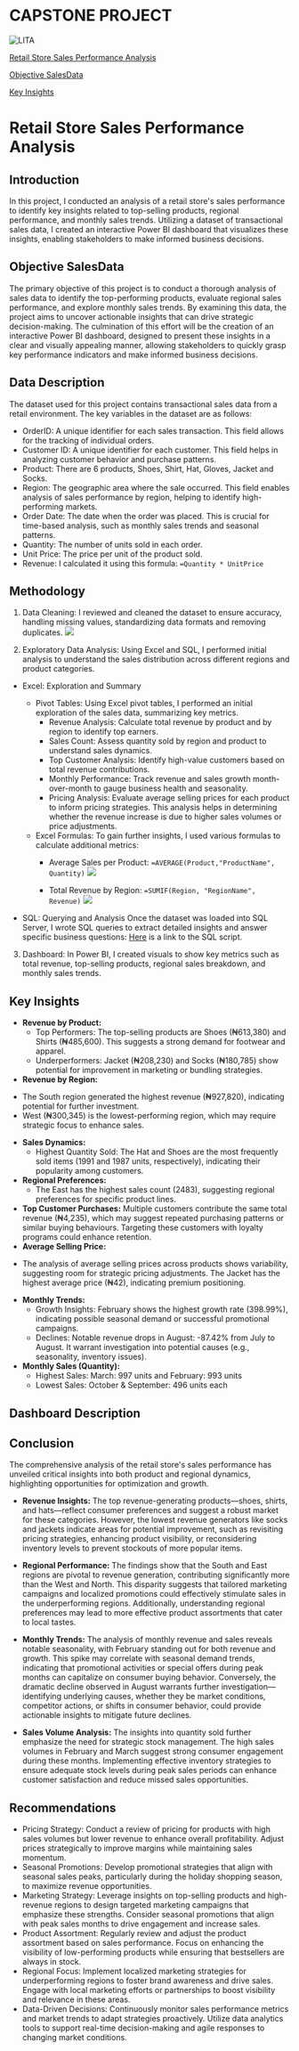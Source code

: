 # CAPSTONE PROJECT

![LITA](https://github.com/user-attachments/assets/c149ad8d-5e6e-4e2d-aacd-7bb3da3ade36)

[Retail Store Sales Performance Analysis](#retail-store-sales-performance-analysis)

[Objective SalesData](#objective-salesdata)

[Key Insights](#key-insights)


# Retail Store Sales Performance Analysis

## Introduction
In this project, I conducted an analysis of a retail store's sales performance to identify key insights related to top-selling products, regional performance, and monthly sales trends. Utilizing a dataset of transactional sales data, I created an interactive Power BI dashboard that visualizes these insights, enabling stakeholders to make informed business decisions.

## Objective SalesData
The primary objective of this project is to conduct a thorough analysis of sales data to identify the top-performing products, evaluate regional sales performance, and explore monthly sales trends. By examining this data, the project aims to uncover actionable insights that can drive strategic decision-making. The culmination of this effort will be the creation of an interactive Power BI dashboard, designed to present these insights in a clear and visually appealing manner, allowing stakeholders to quickly grasp key performance indicators and make informed business decisions.

##  Data Description
The dataset used for this project contains transactional sales data from a retail environment. The key variables in the dataset are as follows:
  - OrderID: A unique identifier for each sales transaction. This field allows for the tracking of individual orders.
  - Customer ID: A unique identifier for each customer. This field helps in analyzing customer behavior and purchase patterns.
  - Product: There are 6 products, Shoes, Shirt, Hat, Gloves, Jacket and Socks.
  - Region: The geographic area where the sale occurred. This field enables analysis of sales performance by region, helping to identify high-performing markets.
  - Order Date: The date when the order was placed. This is crucial for time-based analysis, such as monthly sales trends and seasonal patterns.
  - Quantity: The number of units sold in each order.
  - Unit Price: The price per unit of the product sold.
  - Revenue: I calculated it using this formula:
    `=Quantity * UnitPrice`

## Methodology
1. Data Cleaning: I reviewed and cleaned the dataset to ensure accuracy, handling missing values, standardizing data formats and removing duplicates.
![](LITA_EXCEL_IMAGE/ExcelDup.png)

2. Exploratory Data Analysis: Using Excel and SQL, I performed initial analysis to understand the sales distribution across different regions and product categories.

* Excel: Exploration and Summary
  * Pivot Tables: Using Excel pivot tables, I performed an initial exploration of the sales data, summarizing key metrics.
    - Revenue Analysis: Calculate total revenue by product and by region to identify top earners.
    - Sales Count: Assess quantity sold by region and product to understand sales dynamics.
    - Top Customer Analysis: Identify high-value customers based on total revenue contributions.
    - Monthly Performance: Track revenue and sales growth month-over-month to gauge business health and seasonality.
    - Pricing Analysis: Evaluate average selling prices for each product to inform pricing strategies. This analysis helps in determining whether the revenue increase is due to higher sales volumes or price adjustments.
  * Excel Formulas: To gain further insights, I used various formulas to calculate additional metrics:
    - Average Sales per Product:
     `=AVERAGE(Product,"ProductName", Quantity)`
![](LITA_EXCEL_IMAGE/Excel_S2.png)

    - Total Revenue by Region:
    `=SUMIF(Region, "RegionName", Revenue)`
![](LITA_EXCEL_IMAGE/Excel_S1.png)

* SQL: Querying and Analysis
Once the dataset was loaded into SQL Server, I wrote SQL queries to extract detailed insights and answer specific business questions:
[Here](LITA_CAPSTONE_PROJECT.sql) is a link to the SQL script.

3. Dashboard: In Power BI, I created visuals to show key metrics such as total revenue, top-selling products, regional sales breakdown, and monthly sales trends.

## Key Insights
* **Revenue by Product:**
  - Top Performers: The top-selling products are Shoes (₦613,380) and Shirts (₦485,600). This suggests a strong demand for footwear and apparel.
  - Underperformers: Jacket (₦208,230) and Socks (₦180,785) show potential for improvement in marketing or bundling strategies.
*  **Revenue by Region:**
  - The South region generated the highest revenue (₦927,820), indicating potential for further investment.
  - West (₦300,345) is the lowest-performing region, which may require strategic focus to enhance sales.
* **Sales Dynamics:**
  - Highest Quantity Sold: The Hat and Shoes are the most frequently sold items (1991 and 1987 units, respectively), indicating their popularity among customers.
* **Regional Preferences:**
  - The East has the highest sales count (2483), suggesting regional preferences for specific product lines.
* **Top Customer Purchases:**
Multiple customers contribute the same total revenue (₦4,235), which may suggest repeated purchasing patterns or similar buying behaviours. Targeting these customers with loyalty programs could enhance retention.
 * **Average Selling Price:**
  - The analysis of average selling prices across products shows variability, suggesting room for strategic pricing adjustments. The Jacket has the highest average price (₦42), indicating premium positioning.
* **Monthly Trends:**
  - Growth Insights: February shows the highest growth rate (398.99%), indicating possible seasonal demand or successful promotional campaigns.
  - Declines: Notable revenue drops in August: -87.42% from July to August. It warrant investigation into potential causes (e.g., seasonality, inventory issues).
* **Monthly Sales (Quantity):**
  - Highest Sales: March: 997 units and February: 993 units
  - Lowest Sales: October & September: 496 units each
 
 
## Dashboard Description
 
## Conclusion
The comprehensive analysis of the retail store's sales performance has unveiled critical insights into both product and regional dynamics, highlighting opportunities for optimization and growth.

* **Revenue Insights:** The top revenue-generating products—shoes, shirts, and hats—reflect consumer preferences and suggest a robust market for these categories. However, the lowest revenue generators like socks and jackets indicate areas for potential improvement, such as revisiting pricing strategies, enhancing product visibility, or reconsidering inventory levels to prevent stockouts of more popular items.

* **Regional Performance:** The findings show that the South and East regions are pivotal to revenue generation, contributing significantly more than the West and North. This disparity suggests that tailored marketing campaigns and localized promotions could effectively stimulate sales in the underperforming regions. Additionally, understanding regional preferences may lead to more effective product assortments that cater to local tastes.

* **Monthly Trends:** The analysis of monthly revenue and sales reveals notable seasonality, with February standing out for both revenue and growth. This spike may correlate with seasonal demand trends, indicating that promotional activities or special offers during peak months can capitalize on consumer buying behavior. Conversely, the dramatic decline observed in August warrants further investigation—identifying underlying causes, whether they be market conditions, competitor actions, or shifts in consumer behavior, could provide actionable insights to mitigate future declines.

* **Sales Volume Analysis:** The insights into quantity sold further emphasize the need for strategic stock management. The high sales volumes in February and March suggest strong consumer engagement during these months. Implementing effective inventory strategies to ensure adequate stock levels during peak sales periods can enhance customer satisfaction and reduce missed sales opportunities.


## Recommendations
* Pricing Strategy: Conduct a review of pricing for products with high sales volumes but lower revenue to enhance overall profitability. Adjust prices strategically to improve margins while maintaining sales momentum.
* Seasonal Promotions: Develop promotional strategies that align with seasonal sales peaks, particularly during the holiday shopping season, to maximize revenue opportunities.
* Marketing Strategy: Leverage insights on top-selling products and high-revenue regions to design targeted marketing campaigns that emphasize these strengths. Consider seasonal promotions that align with peak sales months to drive engagement and increase sales.
* Product Assortment: Regularly review and adjust the product assortment based on sales performance. Focus on enhancing the visibility of low-performing products while ensuring that bestsellers are always in stock.
* Regional Focus: Implement localized marketing strategies for underperforming regions to foster brand awareness and drive sales. Engage with local marketing efforts or partnerships to boost visibility and relevance in these areas.
* Data-Driven Decisions: Continuously monitor sales performance metrics and market trends to adapt strategies proactively. Utilize data analytics tools to support real-time decision-making and agile responses to changing market conditions.

